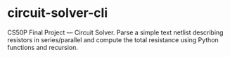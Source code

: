# circuit-solver-cli
CS50P Final Project — Circuit Solver.
Parse a simple text netlist describing resistors in series/parallel
and compute the total resistance using Python functions and recursion.
